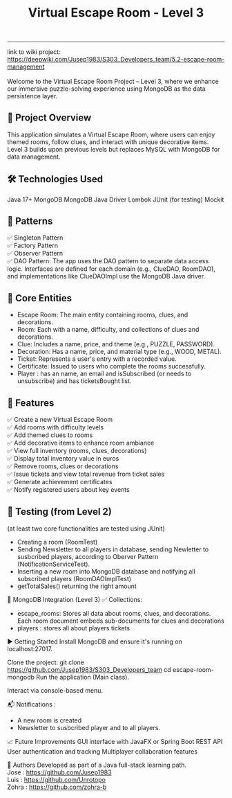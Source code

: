 
<p align="center"><h1 align="center">Virtual Escape Room - Level 3</h1></p>

<br>

---
link to wiki project: https://deepwiki.com/Jusep1983/S303_Developers_team/5.2-escape-room-management <br>  <br>
Welcome to the Virtual Escape Room Project – Level 3, where we enhance our immersive puzzle-solving experience using MongoDB as the data persistence layer.

## 📌 Project Overview
This application simulates a Virtual Escape Room, where users can enjoy themed rooms, follow clues, and interact with unique decorative items. Level 3 builds upon previous levels but replaces MySQL with MongoDB for data management.

## 🛠️ Technologies Used
Java 17+
MongoDB
MongoDB Java Driver
Lombok
JUnit (for testing)
Mockit

## 👾 Patterns
✅ Singleton Pattern  
✅ Factory Pattern  
✅ Observer Pattern  
✅ DAO Pattern: The app uses the DAO pattern to separate data access logic. Interfaces are defined for each domain (e.g., ClueDAO, RoomDAO), and implementations like ClueDAOImpl use the MongoDB Java driver.  


## 🧱 Core Entities
- Escape Room: The main entity containing rooms, clues, and decorations.  
- Room: Each with a name, difficulty, and collections of clues and decorations.  
- Clue: Includes a name, price, and theme (e.g., PUZZLE, PASSWORD).  
- Decoration: Has a name, price, and material type (e.g., WOOD, METAL).  
- Ticket: Represents a user's entry with a recorded value.  
- Certificate: Issued to users who complete the rooms successfully.  
- Player : has an name, an email and isSubscribed (or needs to unsubscribe) and has ticketsBought list.  

## 🧩 Features
✅ Create a new Virtual Escape Room  
✅ Add rooms with difficulty levels  
✅ Add themed clues to rooms  
✅ Add decorative items to enhance room ambiance  
✅ View full inventory (rooms, clues, decorations)  
✅ Display total inventory value in euros  
✅ Remove rooms, clues or decorations   
✅ Issue tickets and view total revenue from ticket sales  
✅ Generate achievement certificates  
✅ Notify registered users about key events  


## 🧪 Testing (from Level 2) 
(at least two core functionalities are tested using JUnit)
- Creating a room (RoomTest)  
- Sending Newsletter to all players in database, sending Newletter to susbcribed players, according to Oberver Pattern (NotificationServiceTest).  
- Inserting a new room into MongoDB database and notifying all subscribed players (RoomDAOImplTest)  
- getTotalSales() returning the right amount  


💾 MongoDB Integration (Level 3)
✅ Collections:  
- escape_rooms: Stores all data about rooms, clues, and decorations. Each room document embeds sub-documents for clues and decorations  
- players : stores all about players tickets  



▶️ Getting Started
Install MongoDB and ensure it's running on localhost:27017.

Clone the project:
git clone https://github.com/Jusep1983/S303_Developers_team
cd escape-room-mongodb
Run the application (Main class).

Interact via console-based menu.

📬 Notifications : 
- A new room is created  
- Newsletter to susbcribed player and to all players.  

📈 Future Improvements
GUI interface with JavaFX or Spring Boot REST API
User authentication and tracking
Multiplayer collaboration features

🧠 Authors
Developed as part of a Java full-stack learning path.  
Jose : https://github.com/Jusep1983  
Luis : https://github.com/Unrotopo  
Zohra : https://github.com/zohra-b  

